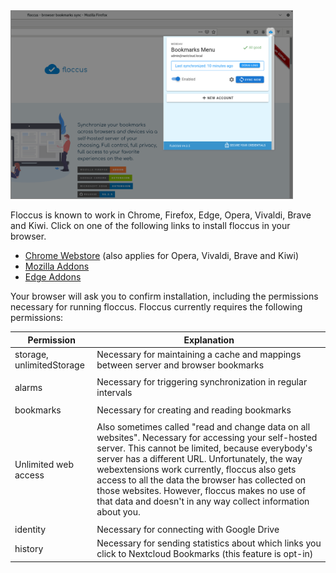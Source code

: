 <img src="screen_firefox_account.png" class="float-lg-right" style="max-width: 100%; width: 450px; border: 1px solid grey;" />


Floccus is known to work in Chrome, Firefox, Edge, Opera, Vivaldi, Brave and Kiwi. Click on one of the following links to install floccus in your browser.

- [Chrome Webstore](https://chrome.google.com/webstore/detail/floccus/fnaicdffflnofjppbagibeoednhnbjhg) (also applies for Opera, Vivaldi, Brave and Kiwi)
- [Mozilla Addons](https://addons.mozilla.org/en-US/firefox/addon/floccus/)
- [Edge Addons](https://microsoftedge.microsoft.com/addons/detail/gjkddcofhiifldbllobcamllmanombji)

<div style="clear: both"></div>

Your browser will ask you to confirm installation, including the permissions necessary for running floccus. Floccus currently requires the following permissions:

| Permission                | Explanation                                                                                                                                                                                                                                                                                                                                                                                                                        |
| ------------------------- |------------------------------------------------------------------------------------------------------------------------------------------------------------------------------------------------------------------------------------------------------------------------------------------------------------------------------------------------------------------------------------------------------------------------------------|
| storage, unlimitedStorage | Necessary for maintaining a cache and mappings between server and browser bookmarks                                                                                                                                                                                                                                                                                                                                                |
|                           |                                                                                                                                                                                                                                                                                                                                                                                                                                    |
| alarms                    | Necessary for triggering synchronization in regular intervals                                                                                                                                                                                                                                                                                                                                                                      |
|                           |                                                                                                                                                                                                                                                                                                                                                                                                                                    |
| bookmarks                 | Necessary for creating and reading bookmarks                                                                                                                                                                                                                                                                                                                                                                                       |
|                           |                                                                                                                                                                                                                                                                                                                                                                                                                                    |
| Unlimited web access      | Also sometimes called "read and change data on all websites". Necessary for accessing your self-hosted server. This cannot be limited, because everybody's server has a different URL. Unfortunately, the way webextensions work currently, floccus also gets access to all the data the browser has collected on those websites. However, floccus makes no use of that data and doesn't in any way collect information about you. |
|                           |                                                                                                                                                                                                                                                                                                                                                                                                                                    |
| identity                  | Necessary for connecting with Google Drive                                                                                                                                                                                                                                                                                                                                                                                         |
| history                   | Necessary for sending statistics about which links you click to Nextcloud Bookmarks (this feature is opt-in)                                                                                                                                                                                                                                                                                                                       |
